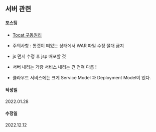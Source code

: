 ## 서버 관련

#### 포스팅
- [Tocat 구동원리](https://seongeun-it.tistory.com/239?category=519230)

* 주의사항 : 톰캣이 떠있는 상태에서 WAR 파일 수정 절대 금지
* js 먼저 수정 후 jsp 배포할 것

* 서버 내리는 거랑 서비스 내리는 건 전혀 다름 ! 

* 클라우드 서비스에는 크게 Service Model 과 Deployment Model이 있다. 

#### 작성일
2022.01.28

#### 수정일
2022.12.12

